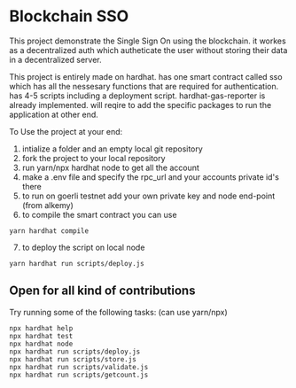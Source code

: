 # Blockchain SSO

This project demonstrate the Single Sign On using the blockchain. it workes as a decentralized auth which autheticate the user without storing their data in a decentralized server.

This project is entirely made on hardhat. has one smart contract called sso which has all the nessesary functions that are required for authentication. has 4-5 scripts including a deployment script. hardhat-gas-reporter is already implemented. will reqire to add the specific packages to run the application at other end. 

To Use the project at your end:
1. intialize a folder and an empty local git repository
2. fork the project to your local repository
3. run yarn/npx hardhat node to get all the account
4. make a .env file and specify the rpc_url and your accounts private id's there
5. to run on goerli testnet add your own private key and node end-point (from alkemy)
6. to compile the smart contract you can use 
```shell
yarn hardhat compile
```
7. to deploy the script on local node
```shell
yarn hardhat run scripts/deploy.js
```


## Open for all kind of contributions


Try running some of the following tasks: (can use yarn/npx)

```shell
npx hardhat help
npx hardhat test
npx hardhat node
npx hardhat run scripts/deploy.js
npx hardhat run scripts/store.js
npx hardhat run scripts/validate.js
npx hardhat run scripts/getcount.js
```
